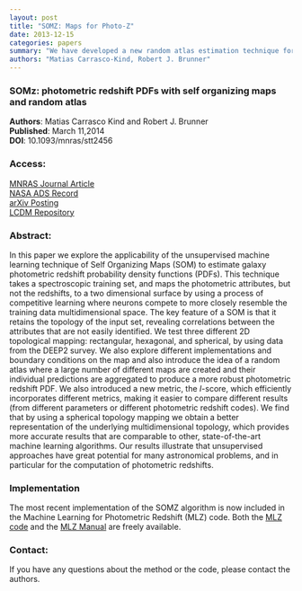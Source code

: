 ```yaml
---
layout: post
title: "SOMZ: Maps for Photo-Z"
date: 2013-12-15
categories: papers
summary: "We have developed a new random atlas estimation technique for photometric redshift PDF estimation."
authors: "Matias Carrasco-Kind, Robert J. Brunner"
---
```


### SOMz: photometric redshift PDFs with self organizing maps and random atlas

**Authors**: Matias Carrasco Kind and Robert J. Brunner  
**Published**:   March 11,2014  
**DOI**: 10.1093/mnras/stt2456

### Access:
[MNRAS Journal Article](http://mnras.oxfordjournals.org/content/438/4/3409.full)  
[NASA ADS Record](http://adsabs.harvard.edu/cgi-bin/bib_query?arXiv:1312.5753)  
[arXiv Posting](http://arxiv.org/abs/1312.5753)  
[LCDM Repository](/static/papers/somz.pdf)

### Abstract:
In this paper we explore the applicability of the unsupervised machine
learning technique of Self Organizing Maps (SOM) to estimate galaxy
photometric redshift probability density functions (PDFs). This
technique takes a spectroscopic training set, and maps the photometric
attributes, but not the redshifts, to a two dimensional surface by using
a process of competitive learning where neurons compete to more closely
resemble the training data multidimensional space. The key feature of a
SOM is that it retains the topology of the input set, revealing
correlations between the attributes that are not easily identified. We
test three different 2D topological mapping: rectangular, hexagonal, and
spherical, by using data from the DEEP2 survey. We also explore
different implementations and boundary conditions on the map and also
introduce the idea of a random atlas where a large number of different
maps are created and their individual predictions are aggregated to
produce a more robust photometric redshift PDF. We also introduced a new
metric, the $I$-score, which efficiently incorporates different metrics,
making it easier to compare different results (from different parameters
or different photometric redshift codes). We find that by using a
spherical topology mapping we obtain a better representation of the
underlying multidimensional topology, which provides more accurate
results that are comparable to other, state-of-the-art machine learning
algorithms. Our results illustrate that unsupervised approaches have
great potential for many astronomical problems, and in particular for
the computation of photometric redshifts.

### Implementation

The most recent implementation of the SOMZ algorithm is now included in
the Machine Learning for Photometric Redshift (MLZ) code. Both the [MLZ
code](/static/code/MLZ/MLZ-1.0.tar.gz) and the [MLZ
Manual](/static/code/mlz/MLZ-1.0/doc/html/index.html) are freely available.

### Contact:

If you have any questions about the method or the code, please contact
the authors.
